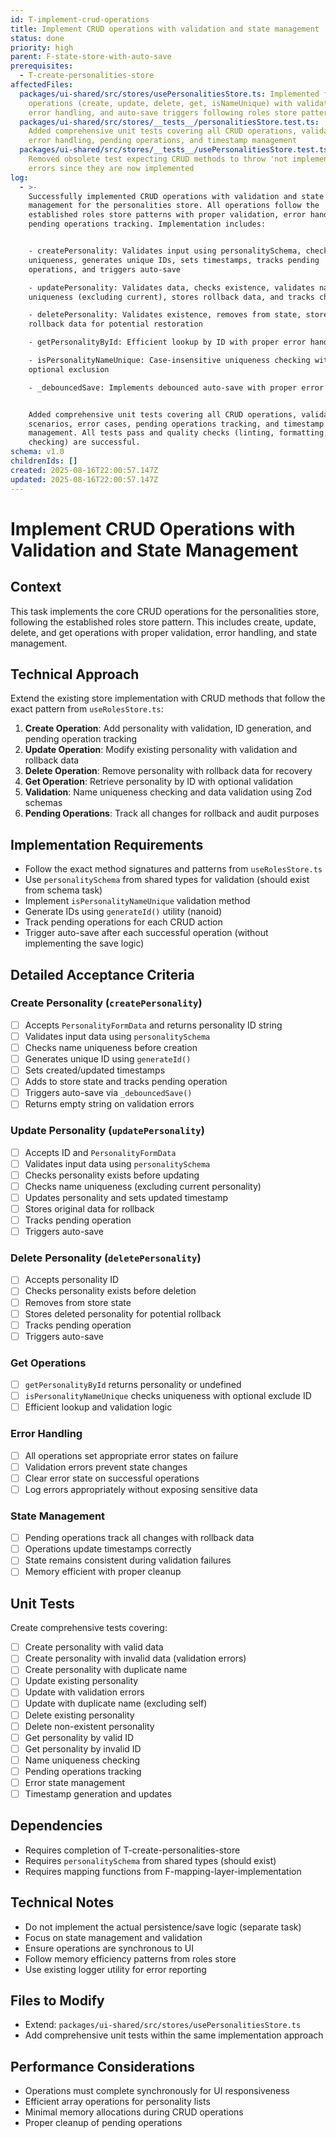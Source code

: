 ```yaml
---
id: T-implement-crud-operations
title: Implement CRUD operations with validation and state management
status: done
priority: high
parent: F-state-store-with-auto-save
prerequisites:
  - T-create-personalities-store
affectedFiles:
  packages/ui-shared/src/stores/usePersonalitiesStore.ts: Implemented full CRUD
    operations (create, update, delete, get, isNameUnique) with validation,
    error handling, and auto-save triggers following roles store patterns
  packages/ui-shared/src/stores/__tests__/personalitiesStore.test.ts:
    Added comprehensive unit tests covering all CRUD operations, validation,
    error handling, pending operations, and timestamp management
  packages/ui-shared/src/stores/__tests__/usePersonalitiesStore.test.ts:
    Removed obsolete test expecting CRUD methods to throw 'not implemented'
    errors since they are now implemented
log:
  - >-
    Successfully implemented CRUD operations with validation and state
    management for the personalities store. All operations follow the
    established roles store patterns with proper validation, error handling, and
    pending operations tracking. Implementation includes:


    - createPersonality: Validates input using personalitySchema, checks name
    uniqueness, generates unique IDs, sets timestamps, tracks pending
    operations, and triggers auto-save

    - updatePersonality: Validates data, checks existence, validates name
    uniqueness (excluding current), stores rollback data, and tracks changes

    - deletePersonality: Validates existence, removes from state, stores
    rollback data for potential restoration

    - getPersonalityById: Efficient lookup by ID with proper error handling

    - isPersonalityNameUnique: Case-insensitive uniqueness checking with
    optional exclusion

    - _debouncedSave: Implements debounced auto-save with proper error handling


    Added comprehensive unit tests covering all CRUD operations, validation
    scenarios, error cases, pending operations tracking, and timestamp
    management. All tests pass and quality checks (linting, formatting, type
    checking) are successful.
schema: v1.0
childrenIds: []
created: 2025-08-16T22:00:57.147Z
updated: 2025-08-16T22:00:57.147Z
---
```


# Implement CRUD Operations with Validation and State Management

## Context

This task implements the core CRUD operations for the personalities store, following the established roles store pattern. This includes create, update, delete, and get operations with proper validation, error handling, and state management.

## Technical Approach

Extend the existing store implementation with CRUD methods that follow the exact pattern from `useRolesStore.ts`:

1. **Create Operation**: Add personality with validation, ID generation, and pending operation tracking
2. **Update Operation**: Modify existing personality with validation and rollback data
3. **Delete Operation**: Remove personality with rollback data for recovery
4. **Get Operation**: Retrieve personality by ID with optional validation
5. **Validation**: Name uniqueness checking and data validation using Zod schemas
6. **Pending Operations**: Track all changes for rollback and audit purposes

## Implementation Requirements

- Follow the exact method signatures and patterns from `useRolesStore.ts`
- Use `personalitySchema` from shared types for validation (should exist from schema task)
- Implement `isPersonalityNameUnique` validation method
- Generate IDs using `generateId()` utility (nanoid)
- Track pending operations for each CRUD action
- Trigger auto-save after each successful operation (without implementing the save logic)

## Detailed Acceptance Criteria

### Create Personality (`createPersonality`)

- [ ] Accepts `PersonalityFormData` and returns personality ID string
- [ ] Validates input data using `personalitySchema`
- [ ] Checks name uniqueness before creation
- [ ] Generates unique ID using `generateId()`
- [ ] Sets created/updated timestamps
- [ ] Adds to store state and tracks pending operation
- [ ] Triggers auto-save via `_debouncedSave()`
- [ ] Returns empty string on validation errors

### Update Personality (`updatePersonality`)

- [ ] Accepts ID and `PersonalityFormData`
- [ ] Validates input data using `personalitySchema`
- [ ] Checks personality exists before updating
- [ ] Checks name uniqueness (excluding current personality)
- [ ] Updates personality and sets updated timestamp
- [ ] Stores original data for rollback
- [ ] Tracks pending operation
- [ ] Triggers auto-save

### Delete Personality (`deletePersonality`)

- [ ] Accepts personality ID
- [ ] Checks personality exists before deletion
- [ ] Removes from store state
- [ ] Stores deleted personality for potential rollback
- [ ] Tracks pending operation
- [ ] Triggers auto-save

### Get Operations

- [ ] `getPersonalityById` returns personality or undefined
- [ ] `isPersonalityNameUnique` checks uniqueness with optional exclude ID
- [ ] Efficient lookup and validation logic

### Error Handling

- [ ] All operations set appropriate error states on failure
- [ ] Validation errors prevent state changes
- [ ] Clear error state on successful operations
- [ ] Log errors appropriately without exposing sensitive data

### State Management

- [ ] Pending operations track all changes with rollback data
- [ ] Operations update timestamps correctly
- [ ] State remains consistent during validation failures
- [ ] Memory efficient with proper cleanup

## Unit Tests

Create comprehensive tests covering:

- [ ] Create personality with valid data
- [ ] Create personality with invalid data (validation errors)
- [ ] Create personality with duplicate name
- [ ] Update existing personality
- [ ] Update with validation errors
- [ ] Update with duplicate name (excluding self)
- [ ] Delete existing personality
- [ ] Delete non-existent personality
- [ ] Get personality by valid ID
- [ ] Get personality by invalid ID
- [ ] Name uniqueness checking
- [ ] Pending operations tracking
- [ ] Error state management
- [ ] Timestamp generation and updates

## Dependencies

- Requires completion of T-create-personalities-store
- Requires `personalitySchema` from shared types (should exist)
- Requires mapping functions from F-mapping-layer-implementation

## Technical Notes

- Do not implement the actual persistence/save logic (separate task)
- Focus on state management and validation
- Ensure operations are synchronous to UI
- Follow memory efficiency patterns from roles store
- Use existing logger utility for error reporting

## Files to Modify

- Extend: `packages/ui-shared/src/stores/usePersonalitiesStore.ts`
- Add comprehensive unit tests within the same implementation approach

## Performance Considerations

- Operations must complete synchronously for UI responsiveness
- Efficient array operations for personality lists
- Minimal memory allocations during CRUD operations
- Proper cleanup of pending operations
